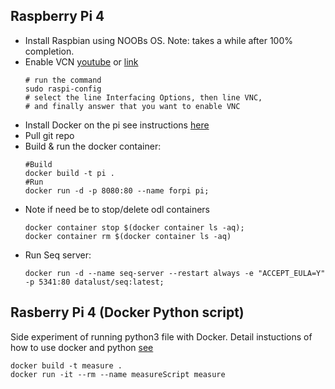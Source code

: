 ## Raspberry Pi 4

 - Install Raspbian using NOOBs OS. Note: takes a while after 100% completion.
 - Enable VCN [youtube](https://www.youtube.com/watch?v=YP3_gvHZhfw) or [link](https://howtoraspberrypi.com/raspberry-pi-vnc/)
   ```
   # run the command 
   sudo raspi-config
   # select the line Interfacing Options, then line VNC, 
   # and finally answer that you want to enable VNC
   ```
 - Install Docker on the pi see instructions [here](https://linuxize.com/post/how-to-install-and-use-docker-on-raspberry-pi/)
 - Pull git repo 
 - Build & run the docker container: 
   ```
   #Build
   docker build -t pi .
   #Run
   docker run -d -p 8080:80 --name forpi pi;
   ```
- Note if need be to stop/delete odl containers
   ```
   docker container stop $(docker container ls -aq);
   docker container rm $(docker container ls -aq)
   ```
- Run Seq server:
  ```
  docker run -d --name seq-server --restart always -e "ACCEPT_EULA=Y" -p 5341:80 datalust/seq:latest;
  ```

 


## Rasberry Pi 4 (Docker Python script)
Side experiment of running python3 file with Docker. Detail instuctions of how to use docker and python [see](https://hub.docker.com/_/python/)
```
docker build -t measure .
docker run -it --rm --name measureScript measure
```
